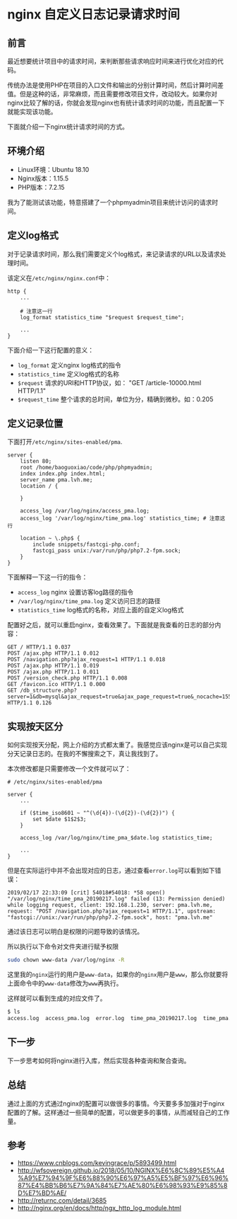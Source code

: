 # nginx 自定义日志记录请求时间

## 前言

最近想要统计项目中的请求时间，来判断那些请求响应时间来进行优化对应的代码。

传统办法是使用PHP在项目的入口文件和输出的分别计算时间，然后计算时间差值。但是这种的话，非常麻烦，而且需要修改项目文件，改动较大。如果你对nginx比较了解的话，你就会发现nginx也有统计请求时间的功能，而且配置一下就能实现该功能。

下面就介绍一下nginx统计请求时间的方式。

## 环境介绍

- Linux环境：Ubuntu 18.10
- Nginx版本：1.15.5
- PHP版本：7.2.15

我为了能测试该功能，特意搭建了一个phpmyadmin项目来统计访问的请求时间。

## 定义log格式

对于记录请求时间，那么我们需要定义个log格式，来记录请求的URL以及请求处理时间。

该定义在`/etc/nginx/nginx.conf`中：

```nginx
http {
    ...
    
    # 注意这一行
    log_format statistics_time "$request $request_time";

    ...
}
```

下面介绍一下这行配置的意义：

- `log_format` 定义nginx log格式的指令
- `statistics_time` 定义log格式的名称
- `$request` 请求的URI和HTTP协议，如： "GET /article-10000.html HTTP/1.1"
- `$request_time` 整个请求的总时间，单位为分，精确到微秒。如：0.205

## 定义记录位置

下面打开`/etc/nginx/sites-enabled/pma`.

```nginx
server {
	listen 80;
	root /home/baoguoxiao/code/php/phpmyadmin;
	index index.php index.html;
	server_name pma.lvh.me;
	location / {

	}

    access_log /var/log/nginx/access_pma.log;
    access_log '/var/log/nginx/time_pma.log' statistics_time; # 注意这行

	location ~ \.php$ {
		include snippets/fastcgi-php.conf;
		fastcgi_pass unix:/var/run/php/php7.2-fpm.sock;
	}
}
```

下面解释一下这一行的指令：

- `access_log` nginx 设置访客log路径的指令
- `/var/log/nginx/time_pma.log` 定义访问日志的路径
- `statistics_time` log格式的名称，对应上面的自定义log格式

配置好之后，就可以重启nginx，查看效果了。下面就是我查看的日志的部分内容：

```log
GET / HTTP/1.1 0.037
POST /ajax.php HTTP/1.1 0.012
POST /navigation.php?ajax_request=1 HTTP/1.1 0.018
POST /ajax.php HTTP/1.1 0.019
POST /ajax.php HTTP/1.1 0.011
POST /version_check.php HTTP/1.1 0.008
GET /favicon.ico HTTP/1.1 0.000
GET /db_structure.php?server=1&db=mysql&ajax_request=true&ajax_page_request=true&_nocache=1550413689281586612&token=%3B%24*%5DFp%7BVsh%40~8%5D9t HTTP/1.1 0.126
```

## 实现按天区分

如何实现按天分配，网上介绍的方式都太重了。我感觉应该nginx是可以自己实现分天记录日志的。在我的不懈搜索之下，真让我找到了。

本次修改都是只需要修改一个文件就可以了：

```nginx
# /etc/nginx/sites-enabled/pma

server {
	...
	
    if ($time_iso8601 ~ "^(\d{4})-(\d{2})-(\d{2})") {
        set $date $1$2$3;
    }

    access_log /var/log/nginx/time_pma_$date.log statistics_time;
    
    ...
}
```

但是在实际运行中并不会出现对应的日志，通过查看`error.log`可以看到如下错误：

```log
2019/02/17 22:33:09 [crit] 54018#54018: *58 open() "/var/log/nginx/time_pma_20190217.log" failed (13: Permission denied) while logging request, client: 192.168.1.230, server: pma.lvh.me, request: "POST /navigation.php?ajax_request=1 HTTP/1.1", upstream: "fastcgi://unix:/var/run/php/php7.2-fpm.sock", host: "pma.lvh.me"
```

通过该日志可以明白是权限的问题导致的该情况。

所以执行以下命令对文件夹进行赋予权限

```bash
sudo chown www-data /var/log/nginx -R
```

这里我的`nginx`运行的用户是`www-data`，如果你的`nginx`用户是`www`，那么你就要将上面命令中的`www-data`修改为`www`再执行。

这样就可以看到生成的对应文件了。

```bash
$ ls
access.log  access_pma.log  error.log  time_pma_20190217.log  time_pma.log
```

## 下一步

下一步思考如何将nginx进行入库，然后实现各种查询和聚合查询。

## 总结

通过上面的方式通过nginx的配置可以做很多的事情。今天要多多加强对于nginx配置的了解。这样通过一些简单的配置，可以做更多的事情，从而减轻自己的工作量。

## 参考

- https://www.cnblogs.com/kevingrace/p/5893499.html
- http://wfsovereign.github.io/2018/05/10/NGINX%E6%8C%89%E5%A4%A9%E7%94%9F%E6%88%90%E6%97%A5%E5%BF%97%E6%96%87%E4%BB%B6%E7%9A%84%E7%AE%80%E6%98%93%E9%85%8D%E7%BD%AE/
- http://returnc.com/detail/3685
- http://nginx.org/en/docs/http/ngx_http_log_module.html
